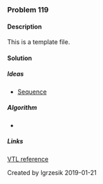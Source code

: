 
### Problem 119

#### Description
This is a template file.

#### Solution

##### Ideas
* [Sequence](https://oeis.org/A023106)

##### Algorithm
*

##### Links
[VTL reference](http://velocity.apache.org/engine/1.7/vtl-reference.html)

Created by lgrzesik 2019-01-21